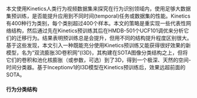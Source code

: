 本文使用Kinetics人类行为视频数据集来探究在行为识别领域内，使用足够大数据集预训练，是否能提升应用到不同时间(temporal)任务或数据集的性能。Kinetics有400种行为类别，每个类别超过400个样本。本文的策略是重实现一些代表性网络结构，然后通过先在Kinetics预训练其后在HMDB-501个UCF101调优来分析它们的迁移行为。结果表明预训练总是会提升，但用不同的结构提升程度区别很大。基于这些发现，本文引入一种既能充分使用Kinetics预训练又能获得很好效果的新模型，名为“双流膨胀3D卷积网”(I3D)，其构建在SOTA图像分类结构之上，但将它们的卷积和池化核膨胀（或参数，可选）到了3D，得到一个极深、天然的空间-时间分类器。基于Inceptionv1的I3D模型在Kinetics预训练后，效果远超前面的SOTA。



#### 行为分类结构

